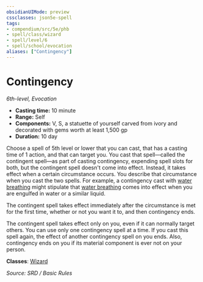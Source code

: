 ```yaml
---
obsidianUIMode: preview
cssclasses: json5e-spell
tags:
- compendium/src/5e/phb
- spell/class/wizard
- spell/level/6
- spell/school/evocation
aliases: ["Contingency"]
---
```

# Contingency
*6th-level, Evocation*  

- **Casting time:** 10 minute
- **Range:** Self
- **Components:** V, S, a statuette of yourself carved from ivory and decorated with gems worth at least 1,500 gp
- **Duration:** 10 day

Choose a spell of 5th level or lower that you can cast, that has a casting time of 1 action, and that can target you. You cast that spell—called the contingent spell—as part of casting contingency, expending spell slots for both, but the contingent spell doesn't come into effect. Instead, it takes effect when a certain circumstance occurs. You describe that circumstance when you cast the two spells. For example, a contingency cast with [water breathing](compendium/spells/water-breathing.md) might stipulate that [water breathing](compendium/spells/water-breathing.md) comes into effect when you are engulfed in water or a similar liquid.

The contingent spell takes effect immediately after the circumstance is met for the first time, whether or not you want it to, and then contingency ends.

The contingent spell takes effect only on you, even if it can normally target others. You can use only one contingency spell at a time. If you cast this spell again, the effect of another contingency spell on you ends. Also, contingency ends on you if its material component is ever not on your person.

**Classes**: [Wizard](compendium/classes/wizard.md)

*Source: SRD / Basic Rules*